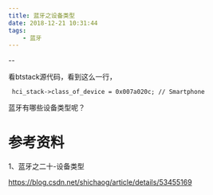 ```yaml
---
title: 蓝牙之设备类型
date: 2018-12-21 10:31:44
tags:
	- 蓝牙
---
```


--

看btstack源代码，看到这么一行，

```
 hci_stack->class_of_device = 0x007a020c; // Smartphone
```

蓝牙有哪些设备类型呢？



# 参考资料

1、蓝牙之二十-设备类型

https://blog.csdn.net/shichaog/article/details/53455169